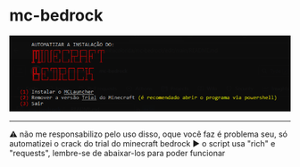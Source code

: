 # mc-bedrock
![versão trial é meu penis](https://github.com/makonhacolorida/mc-bedrock/blob/main/imagem.png)

---

⚠️ não me responsabilizo pelo uso disso, oque você faz é problema seu, só automatizei o crack do trial do minecraft bedrock
▶️ o script usa "rich" e "requests", lembre-se de abaixar-los para poder funcionar
